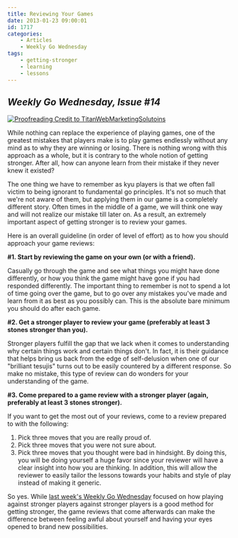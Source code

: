 ```yaml
---
title: Reviewing Your Games
date: 2013-01-23 09:00:01
id: 1717
categories:
	- Articles
	- Weekly Go Wednesday
tags:
	- getting-stronger
	- learning
	- lessons
---
```


## _Weekly Go Wednesday, Issue #14_

[![Proofreading Credit to TitanWebMarketingSolutoins](http://www.bengozen.com/wp-content/uploads/2013/01/wgw14.jpg)](http://www.bengozen.com/wp-content/uploads/2013/01/wgw14.jpg)

While nothing can replace the experience of playing games, one of the greatest mistakes that players make is to play games endlessly without any mind as to why they are winning or losing. There is nothing wrong with this approach as a whole, but it is contrary to the whole notion of getting stronger. After all, how can anyone learn from their mistake if they never knew it existed?

The one thing we have to remember as kyu players is that we often fall victim to being ignorant to fundamental go principles. It's not so much that we're not aware of them, but applying them in our game is a completely different story. Often times in the middle of a game, we will think one way and will not realize our mistake till later on. As a result, an extremely important aspect of getting stronger is to review your games.

<!--more-->

Here is an overall guideline (in order of level of effort) as to how you should approach your game reviews:

**#1\. Start by reviewing the game on your own (or with a friend).**

Casually go through the game and see what things you might have done differently, or how you think the game might have gone if you had responded differently. The important thing to remember is not to spend a lot of time going over the game, but to go over any mistakes you've made and learn from it as best as you possibly can. This is the absolute bare minimum you should do after each game.

**#2\. Get a stronger player to review your game (preferably at least 3 stones stronger than you).**

Stronger players fulfill the gap that we lack when it comes to understanding why certain things work and certain things don't. In fact, it is their guidance that helps bring us back from the edge of self-delusion when one of our "brilliant tesujis" turns out to be easily countered by a different response. So make no mistake, this type of review can do wonders for your understanding of the game.

**#3\. Come prepared to a game review with a stronger player (again, preferably at least 3 stones stronger).**

If you want to get the most out of your reviews, come to a review prepared to with the following:

1.  Pick three moves that you are really proud of.
2.  Pick three moves that you were not sure about.
3.  Pick three moves that you thought were bad in hindsight.
By doing this, you will be doing yourself a huge favor since your reviewer will have a clear insight into how you are thinking. In addition, this will allow the reviewer to easily tailor the lessons towards your habits and style of play instead of making it generic.

So yes. While [last week's Weekly Go Wednesday](http://www.bengozen.com/even-games-with-stronger-players/ "Even Games with Stronger Players") focused on how playing against stronger players against stronger players is a good method for getting stronger, the game reviews that come afterwards can make the difference between feeling awful about yourself and having your eyes opened to brand new possibilities.